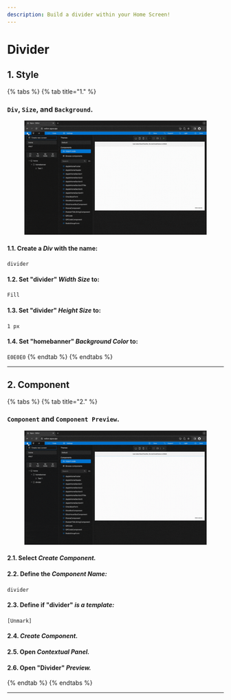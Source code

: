 ```yaml
---
description: Build a divider within your Home Screen!
---
```


# Divider

## 1. Style

{% tabs %}
{% tab title="1." %}
### `Div`, `Size`, and `Background`.

<figure><img src="../../../.gitbook/assets/Divider_1-min (1).gif" alt=""><figcaption></figcaption></figure>

#### **1.1.** Create a _Div_ with the name:

`divider`

#### **1.2.** Set "divider" _Width Size_ to:

`Fill`

#### 1.3. Set "divider" _Height Size_ to:

`1 px`

#### 1.4. Set "homebanner" _Background Color_ to:

`E0E0E0`
{% endtab %}
{% endtabs %}

***





## 2. Component

{% tabs %}
{% tab title="2." %}
### `Component` and  `Component Preview`.

<figure><img src="../../../.gitbook/assets/Divider_2-min (1).gif" alt=""><figcaption></figcaption></figure>

#### **2.1.** Select _Create Component._

#### **2.2.** Define the _Component Name:_

`divider`

#### **2.3.** Define if "divider" _is a template:_

`[Unmark]`

#### **2.4.** _Create Component._

#### **2.5.** Open _Contextual Panel._

#### **2.6.** Open "Divider" _Preview._
{% endtab %}
{% endtabs %}

***
